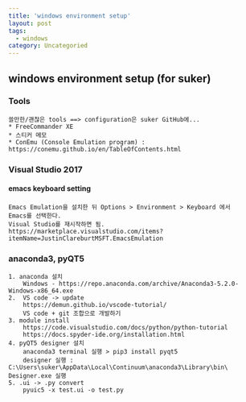 ```yaml
---
title: 'windows environment setup'
layout: post
tags:
  - windows
category: Uncategoried
---
```

## windows environment setup (for suker)

### Tools
	쓸만한/괜찮은 tools ==> configuration은 suker GitHub에...
	* FreeCommander XE
	* 스티커 메모
	* ConEmu (Console Emulation program) :  https://conemu.github.io/en/TableOfContents.html


### Visual Studio 2017
#### emacs keyboard setting
	Emacs Emulation을 설치한 뒤 Options > Environment > Keyboard 에서
	Emacs를 선택한다. 
	Visual Studio를 재시작하면 됨.
	https://marketplace.visualstudio.com/items?itemName=JustinClareburtMSFT.EmacsEmulation


### anaconda3, pyQT5
	1. anaconda 설치
		Windows - https://repo.anaconda.com/archive/Anaconda3-5.2.0-Windows-x86_64.exe
	2.  VS code -> update
		https://demun.github.io/vscode-tutorial/
		VS code + git 조합으로 개발하기
	3. module install
		https://code.visualstudio.com/docs/python/python-tutorial
		https://docs.spyder-ide.org/installation.html
	4. pyQT5 designer 설치
		anaconda3 terminal 실행 > pip3 install pyqt5
		designer 실행 : C:\Users\suker\AppData\Local\Continuum\anaconda3\Library\bin\ Designer.exe 실행
	5. .ui -> .py convert
		pyuic5 -x test.ui -o test.py
